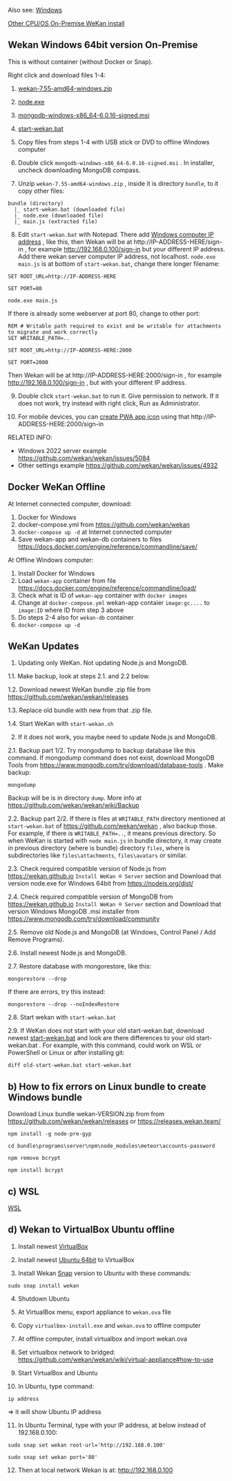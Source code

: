 Also see: [Windows](Windows)

[Other CPU/OS On-Premise WeKan install](https://github.com/wekan/wekan/wiki/Raspberry-Pi)

## Wekan Windows 64bit version On-Premise

This is without container (without Docker or Snap).

Right click and download files 1-4:

1. [wekan-7.55-amd64-windows.zip](https://github.com/wekan/wekan/releases/download/v7.55/wekan-7.55-amd64-windows.zip)

2. [node.exe](https://nodejs.org/dist/latest-v14.x/win-x64/node.exe)

3. [mongodb-windows-x86_64-6.0.16-signed.msi](https://fastdl.mongodb.org/windows/mongodb-windows-x86_64-6.0.16-signed.msi)

4. [start-wekan.bat](https://raw.githubusercontent.com/wekan/wekan/main/start-wekan.bat)

5. Copy files from steps 1-4 with USB stick or DVD to offline Windows computer

6. Double click `mongodb-windows-x86_64-6.0.16-signed.msi` . In installer, uncheck downloading MongoDB compass.

7. Unzip `wekan-7.55-amd64-windows.zip` , inside it is directory `bundle`, to it copy other files:

```
bundle (directory)
  |_ start-wekan.bat (downloaded file)
  |_ node.exe (downloaded file)
  |_ main.js (extracted file)
```
8. Edit `start-wekan.bat` with Notepad. There add [Windows computer IP address](https://support.microsoft.com/en-us/windows/find-your-ip-address-in-windows-f21a9bbc-c582-55cd-35e0-73431160a1b9) , like this, then Wekan will be at http://IP-ADDRESS-HERE/sign-in , for example http://192.168.0.100/sign-in but your different IP address. Add there wekan server computer IP address, not localhost. `node.exe main.js` is at bottom of `start-wekan.bat`, change there longer filename:
```
SET ROOT_URL=http://IP-ADDRESS-HERE

SET PORT=80

node.exe main.js
```
If there is already some webserver at port 80, change to other port:
```
REM # Writable path required to exist and be writable for attachments to migrate and work correctly
SET WRITABLE_PATH=..

SET ROOT_URL=http://IP-ADDRESS-HERE:2000

SET PORT=2000
```
Then Wekan will be at http://IP-ADDRESS-HERE:2000/sign-in , for example http://192.168.0.100/sign-in , but with your different IP address.

9. Double click `start-wekan.bat` to run it. Give permission to network. If it does not work, try instead with right click, Run as Administrator.

10. For mobile devices, you can [create PWA app icon](PWA) using that http://IP-ADDRESS-HERE:2000/sign-in

RELATED INFO:
- Windows 2022 server example https://github.com/wekan/wekan/issues/5084
- Other settings example https://github.com/wekan/wekan/issues/4932

## Docker WeKan Offline


At Internet connected computer, download:

1. Docker for Windows
2. docker-compose.yml from https://github.com/wekan/wekan
3. `docker-compose up -d` at Internet connected computer
4. Save wekan-app and wekan-db containers to files https://docs.docker.com/engine/reference/commandline/save/

At Offline Windows computer:

1. Install Docker for Windows
2. Load `wekan-app` container from file https://docs.docker.com/engine/reference/commandline/load/
3. Check what is ID of `wekan-app` container with `docker images`
4. Change at `docker-compose.yml` wekan-app contaier `image:gc....` to `image:ID` where ID from step 3 above
5. Do steps 2-4 also for `wekan-db` container
6. `docker-compose up -d`

## WeKan Updates

1. Updating only WeKan. Not updating Node.js and MongoDB.

1.1. Make backup, look at steps 2.1. and 2.2 below.

1.2. Download newest WeKan bundle .zip file from https://github.com/wekan/wekan/releases

1.3. Replace old bundle with new from that .zip file.

1.4. Start WeKan with `start-wekan.sh`

2. If it does not work, you maybe need to update Node.js and MongoDB.

2.1. Backup part 1/2. Try mongodump to backup database like this command. If mongodump command does not exist, download MongoDB Tools from https://www.mongodb.com/try/download/database-tools . Make backup:
```
mongodump
```
Backup will be is in directory `dump`. More info at https://github.com/wekan/wekan/wiki/Backup

2.2. Backup part 2/2. If there is files at `WRITABLE_PATH` directory mentioned at `start-wekan.bat` of https://github.com/wekan/wekan , also backup those. For example, if there is `WRITABLE_PATH=..`, it means previous directory. So when WeKan is started with `node main.js` in bundle directory, it may create in previous directory (where is bundle) directory `files`, where is subdirectories like `files\attachments`, `files\avatars` or similar. 

2.3. Check required compatible version of Node.js from https://wekan.github.io `Install WeKan ® Server` section and Download that version node.exe for Windows 64bit from https://nodejs.org/dist/

2.4. Check required compatible version of MongoDB from https://wekan.github.io `Install WeKan ® Server` section and Download that version Windows MongoDB .msi installer from https://www.mongodb.com/try/download/community

2.5. Remove old Node.js and MongoDB (at Windows, Control Panel / Add Remove Programs).

2.6. Install newest Node.js and MongoDB.

2.7. Restore database with mongorestore, like this:
```
mongorestore --drop
```
If there are errors, try this instead:
```
mongorestore --drop --noIndexRestore
```
2.8. Start wekan with `start-wekan.bat`

2.9. If WeKan does not start with your old start-wekan.bat, download newest [start-wekan.bat](https://raw.githubusercontent.com/wekan/wekan/master/start-wekan.bat) and look are there differences to your old start-wekan.bat . For example, with this command, could work on WSL or PowerShell or Linux or after installing git:
```
diff old-start-wekan.bat start-wekan.bat
```

## b) How to fix errors on Linux bundle to create Windows bundle

Download Linux bundle wekan-VERSION.zip from from https://github.com/wekan/wekan/releases or https://releases.wekan.team/

```
npm install -g node-pre-gyp

cd bundle\programs\server\npm\node_modules\meteor\accounts-password

npm remove bcrypt

npm install bcrypt
```

## c) WSL

[WSL](WSL)

## d) Wekan to VirtualBox Ubuntu offline

1. Install newest [VirtualBox](https://www.virtualbox.org/)

2. Install newest [Ubuntu 64bit](https://ubuntu.com) to VirtualBox

3. Install Wekan [Snap](https://github.com/wekan/wekan-snap/wiki/Install) version to Ubuntu with these commands:
```
sudo snap install wekan
```

4. Shutdown Ubuntu

5. At VirtualBox menu, export appliance to `wekan.ova` file

6. Copy `virtualbox-install.exe` and `wekan.ova` to offline computer

7. At offline computer, install virtualbox and import wekan.ova

8. Set virtualbox network to bridged:
https://github.com/wekan/wekan/wiki/virtual-appliance#how-to-use

9. Start VirtualBox and Ubuntu

10. In Ubuntu, type command:
```
ip address
```
=> it will show Ubuntu IP address

11. In Ubuntu Terminal, type with your IP address,
at below instead of 192.168.0.100:
```
sudo snap set wekan root-url='http://192.168.0.100'

sudo snap set wekan port='80'
```

12. Then at local network Wekan is at:
http://192.168.0.100
